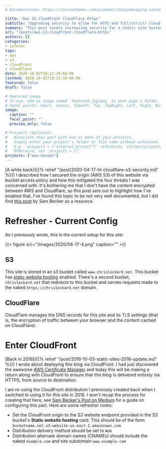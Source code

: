 ```yaml
---
# Documentation: https://sourcethemes.com/academic/docs/managing-content/

title: "Aws S3 Cloudfront Cloudflare Https"
subtitle: "Upgrading security to allow for HSTS and full(strict) cloudflare TLS"
summary: "This post covers increasing security for a static site hosted on s3 using cloudfront and cloudflare"
url: "/posts/aws-s3-cloudfront-cloudflare-https"
authors: []
categories:
- infosec
tags:
- aws
- s3
- cloudfront
- cloudflare
date: 2020-10-02T10:21:19-04:00
lastmod: 2020-10-02T10:21:19-04:00
featured: false
draft: false

# Featured image
# To use, add an image named `featured.jpg/png` to your page's folder.
# Focal points: Smart, Center, TopLeft, Top, TopRight, Left, Right, BottomLeft, Bottom, BottomRight.
image:
  caption: ""
  focal_point: ""
  preview_only: false

# Projects (optional).
#   Associate this post with one or more of your projects.
#   Simply enter your project's folder or file name without extension.
#   E.g. `projects = ["internal-project"]` references `content/project/deep-learning/index.md`.
#   Otherwise, set `projects = []`.
projects: ["aws-secops"]
---
```


[A while back]({{% relref
"/post/2020-04-17-til-cloudflare-s3-security.md" %}}) I described how I
secured the origin (AWS S3) of this website via bucket access policy and how
this mitigated the four threats I was concerned with. It's bothering me that I
don't have the content encrypted between AWS and Cloudflare, so this post sets
out to highlight how I've enabled that. I've found this topic to be not very
well documented, but I did find [this post][sambecker] by Sam Becker as a
resource.
 
# Refresher - Current Config

As I previously wrote, this is the current setup for this site:

{{< figure src="/images/2020/04-17-4.png" caption="" >}}

## S3

This site is stored in an s3 bucket called `www.chrislockard.net`. This bucket has
[static website hosting][awsstatic] enabled. There's a second bucket,
`chrislockard.net` that redirects to this bucket and serves requests made to the
naked `https://chrislockard.net` domain.

## CloudFlare

CloudFlare manages the DNS records for this site and its TLS settings (that is,
the encryption of traffic between your browser and the content cached on
CloudFlare).

# Enter CloudFront

[Back in 2016]({{% relref "/post/2016-10-03-static-sites-2016-update.md" %}})
I wrote about deploying this blog via CloudFront. I had just discovered the
awesome [AWS Certificate Manager][awsacm] and today this will
be making a return along with CloudFront to ensure that this blog is delivered
entirely via HTTPS, from source to destination. 

I am re-using the CloudFront distribution I previously created back when I
switched to using it for this site in 2016. I won't recap the process for
creating that here, see [Sam Becker's Post on Medium][sambecker] for a guide on
configuring this part. Here are some refresher notes:

* Set the CloudFront origin to the S3 website endpoint provided in the S3
  bucket's __Static website hosting__ card. This should be of the form
  `bucketname.net.s3-website-us-east-1.amazonaws.com`
* Distribution delivery method should be set to `Web`
* Distribution alternate domain names (CNAMEs) should include the naked
  `example.com` and site subdomain `www.example.com`

[sambecker]: https://medium.com/@sambecker/getting-cloudflare-cloudfront-s3-to-cooperate-over-strict-ssl-f70090ebdec
[awsstatic]: https://docs.aws.amazon.com/AmazonS3/latest/dev/WebsiteHosting.html 
[awsacm]: https://aws.amazon.com/certificate-manager/
[advancedweb]: https://advancedweb.hu/how-to-use-a-custom-domain-on-cloudfront-with-cloudflare-managed-dns/
[judge]: https://community.cloudflare.com/t/cloudflare-s3-full-ssl-new-version/195651/2
